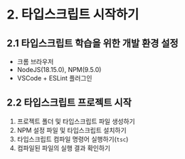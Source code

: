 # 2. 타입스크립트 시작하기

## 2.1 타입스크립트 학습을 위한 개발 환경 설정

- 크롬 브라우저
- NodeJS(18.15.0), NPM(9.5.0)
- VSCode + ESLint 플러그인

## 2.2 타입스크립트 프로젝트 시작

1. 프로젝트 폴더 및 타입스크립트 파일 생성하기
2. NPM 설정 파일 및 타입스크립트 설치하기
3. 타입스크립트 컴파일 명령어 실행하기(`tsc`)
4. 컴파일된 파일의 실행 결과 확인하기
